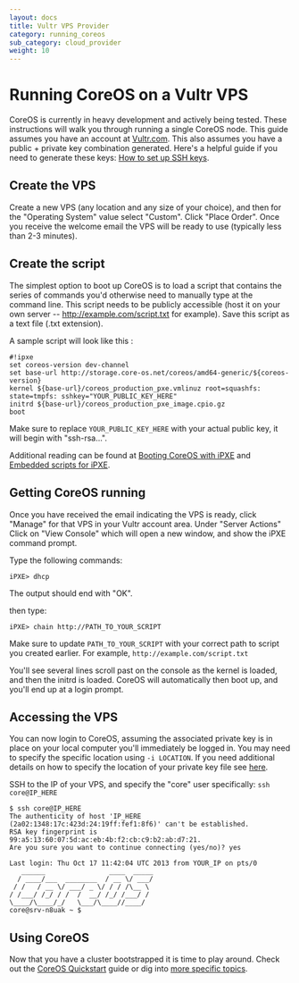 ```yaml
---
layout: docs
title: Vultr VPS Provider
category: running_coreos
sub_category: cloud_provider
weight: 10
---
```


# Running CoreOS  on a Vultr VPS

CoreOS is currently in heavy development and actively being tested.  These instructions will walk you through running a single CoreOS node. This guide assumes you have an account at [Vultr.com](http://vultr.com). This also assumes you have a public + private key combination generated. Here's a helpful guide if you need to generate these keys: [How to set up SSH keys](https://www.digitalocean.com/community/articles/how-to-set-up-ssh-keys--2).


## Create the VPS

Create a new VPS (any location and any size of your choice), and then for the "Operating System" value select  "Custom". Click "Place Order". Once you receive the welcome email the VPS will be ready to use (typically less than 2-3 minutes).

## Create the script

The simplest option to boot up CoreOS is to load a script that contains the series of commands you'd otherwise need to manually type at the command line. This script needs to be publicly accessible (host it on your own server -- http://example.com/script.txt for example). Save this script as a text file (.txt extension).

A sample script will look like this :

```
#!ipxe
set coreos-version dev-channel
set base-url http://storage.core-os.net/coreos/amd64-generic/${coreos-version}
kernel ${base-url}/coreos_production_pxe.vmlinuz root=squashfs: state=tmpfs: sshkey="YOUR_PUBLIC_KEY_HERE"
initrd ${base-url}/coreos_production_pxe_image.cpio.gz
boot
```
Make sure to replace `YOUR_PUBLIC_KEY_HERE` with your actual public key, it will begin with "ssh-rsa...".

Additional reading can be found at [Booting CoreOS with iPXE](http://coreos.com/docs/running-coreos/bare-metal/booting-with-ipxe/) and [Embedded scripts for iPXE](http://ipxe.org/embed).

## Getting CoreOS running

Once you have received the email indicating the VPS is ready, click "Manage" for that VPS in your Vultr account area. Under "Server Actions" Click on "View Console" which will open a new window, and show the iPXE command prompt.

Type the following commands:

```
iPXE> dhcp
```
The output should end with "OK".

then type:

```
iPXE> chain http://PATH_TO_YOUR_SCRIPT
```
Make sure to update ```PATH_TO_YOUR_SCRIPT``` with your correct path to script you created earlier. For example, ```http://example.com/script.txt```

You'll see several lines scroll past on the console as the kernel is loaded, and then the initrd is loaded. CoreOS will automatically then boot up, and you'll end up at a login prompt. 

## Accessing the VPS

You can now login to CoreOS, assuming the associated private key is in place on your local computer you'll immediately be logged in. You may need to specify the specific location using ```-i LOCATION```. If you need additional details on how to specify the location of your private key file see [here](http://www.cyberciti.biz/faq/force-ssh-client-to-use-given-private-key-identity-file/).

SSH to the IP of your VPS, and specify the "core" user specifically: ```ssh core@IP_HERE```


```
$ ssh core@IP_HERE
The authenticity of host 'IP_HERE (2a02:1348:17c:423d:24:19ff:fef1:8f6)' can't be established.
RSA key fingerprint is 99:a5:13:60:07:5d:ac:eb:4b:f2:cb:c9:b2:ab:d7:21.
Are you sure you want to continue connecting (yes/no)? yes

Last login: Thu Oct 17 11:42:04 UTC 2013 from YOUR_IP on pts/0
   ______                ____  _____
  / ____/___  ________  / __ \/ ___/
 / /   / __ \/ ___/ _ \/ / / /\__ \
/ /___/ /_/ / /  /  __/ /_/ /___/ /
\____/\____/_/   \___/\____//____/
core@srv-n8uak ~ $
```


## Using CoreOS

Now that you have a cluster bootstrapped it is time to play around.
Check out the [CoreOS Quickstart]({{site.url}}/docs/quickstart) guide or dig into [more specific topics]({{site.url}}/docs).
